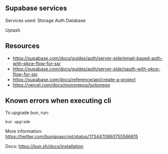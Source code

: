 
## Supabase services

Services used:
Storage
Auth
Database

Uptash

## Resources

- https://supabase.com/docs/guides/auth/server-side/email-based-auth-with-pkce-flow-for-ssr
- https://supabase.com/docs/guides/auth/server-side/oauth-with-pkce-flow-for-ssr
- https://supabase.com/docs/reference/api/create-a-project
- https://vercel.com/docs/monorepos/turborepo

## Known errors when executing cli

To upgrade bun, run:
```
bun upgrade
```

More information: https://twitter.com/bunjavascript/status/1734470860755566815

Docs: https://bun.sh/docs/installation